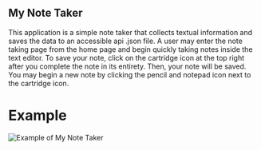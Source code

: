 ## My Note Taker

This application is a simple note taker that collects textual information and saves the data to an accessible api .json file.
A user may enter the note taking page from the home page and begin quickly taking notes inside the text editor.
To save your note, click on the cartridge icon at the top right after you complete the note in its entirety.
Then, your note will be saved. You may begin a new note by clicking the pencil and notepad icon next to the cartridge icon.

# Example

![Example of My Note Taker](https://github.com/tbsdvl/MyNoteTaker/blob/main/notetaking.gif)
